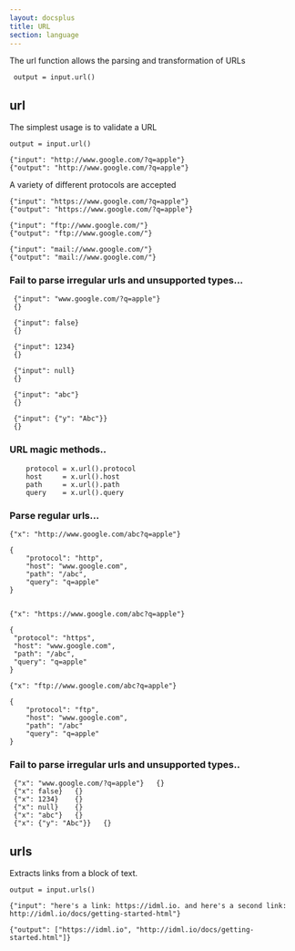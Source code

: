 ```yaml
---
layout: docsplus
title: URL
section: language
---
```


The url function allows the parsing and transformation of URLs

	 output = input.url()

## url
The simplest usage is to validate a URL

	output = input.url()

	{"input": "http://www.google.com/?q=apple"}
	{"output": "http://www.google.com/?q=apple"}

A variety of different protocols are accepted

	{"input": "https://www.google.com/?q=apple"}
	{"output": "https://www.google.com/?q=apple"}

	{"input": "ftp://www.google.com/"}
	{"output": "ftp://www.google.com/"}

	{"input": "mail://www.google.com/"}
	{"output": "mail://www.google.com/"}

### Fail to parse irregular urls and unsupported types...

	 {"input": "www.google.com/?q=apple"}
	 {}

	 {"input": false}
	 {}

	 {"input": 1234}
	 {}

	 {"input": null}
	 {}

	 {"input": "abc"}
	 {}

	 {"input": {"y": "Abc"}}
	 {}

### URL magic methods..


	    protocol = x.url().protocol
	    host     = x.url().host
	    path     = x.url().path
	    query    = x.url().query


### Parse regular urls...

 	{"x": "http://www.google.com/abc?q=apple"}

	{
	    "protocol": "http",
	    "host": "www.google.com",
	    "path": "/abc",
	    "query": "q=apple"
	}


	{"x": "https://www.google.com/abc?q=apple"}

	{
	 "protocol": "https",
	 "host": "www.google.com",
	 "path": "/abc",
	 "query": "q=apple"
	}

	{"x": "ftp://www.google.com/abc?q=apple"}

	{
	    "protocol": "ftp",
	    "host": "www.google.com",
	    "path": "/abc"
	    "query": "q=apple"
	}

### Fail to parse irregular urls and unsupported types..

	 {"x": "www.google.com/?q=apple"}   {}
	 {"x": false}   {}
	 {"x": 1234}    {}
	 {"x": null}    {}
	 {"x": "abc"}   {}
	 {"x": {"y": "Abc"}}   {}

## urls

Extracts links from a block of text.

	output = input.urls()

	{"input": "here's a link: https://idml.io. and here's a second link: http://idml.io/docs/getting-started-html"}

	{"output": ["https://idml.io", "http://idml.io/docs/getting-started.html"]}

